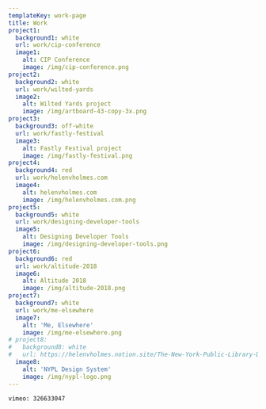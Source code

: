 ```yaml
---
templateKey: work-page
title: Work
project1:
  background1: white
  url: work/cip-conference
  image1:
    alt: CIP Conference
    image: /img/cip-conference.png
project2:
  background2: white
  url: work/wilted-yards
  image2:
    alt: Wilted Yards project
    image: /img/artboard-43-copy-3x.png
project3:
  background3: off-white
  url: work/fastly-festival
  image3:
    alt: Fastly Festival project
    image: /img/fastly-festival.png
project4:
  background4: red
  url: work/helenvholmes.com
  image4:
    alt: helenvholmes.com
    image: /img/helenvholmes.com.png
project5:
  background5: white
  url: work/designing-developer-tools
  image5:
    alt: Designing Developer Tools
    image: /img/designing-developer-tools.png
project6:
  background6: red
  url: work/altitude-2018
  image6:
    alt: Altitude 2018
    image: /img/altitude-2018.png
project7:
  background7: white
  url: work/me-elsewhere
  image7:
    alt: 'Me, Elsewhere'
    image: /img/me-elsewhere.png
# project8:
#   background8: white
#   url: https://helenvholmes.notion.site/The-New-York-Public-Library-Design-System-2474ad2d983f42cfb8f6ebe8b589249c
  image8:
    alt: 'NYPL Design System'
    image: /img/nypl-logo.png
---
```


`vimeo: 326633047`